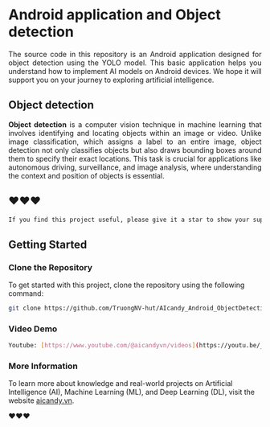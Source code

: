 # Android application and Object detection

<p align="justify">
The source code in this repository is an Android application designed for object detection using the YOLO model. This basic application helps you understand how to implement AI models on Android devices. We hope it will support you on your journey to exploring artificial intelligence.
</p>

## Object detection
<p align="justify">
<strong>Object detection</strong> is a computer vision technique in machine learning that involves identifying and locating objects within an image or video. Unlike image classification, which assigns a label to an entire image, object detection not only classifies objects but also draws bounding boxes around them to specify their exact locations. This task is crucial for applications like autonomous driving, surveillance, and image analysis, where understanding the context and position of objects is essential.
</p>

## ❤️❤️❤️


```bash
If you find this project useful, please give it a star to show your support and help others discover it!
```

## Getting Started

### Clone the Repository

To get started with this project, clone the repository using the following command:

```bash
git clone https://github.com/TruongNV-hut/AIcandy_Android_ObjectDetection_vrnthbny.git
```

### Video Demo
```bash
Youtube: [https://www.youtube.com/@aicandyvn/videos](https://youtu.be/_GMqr4Fz-fk).
```

### More Information

To learn more about knowledge and real-world projects on Artificial Intelligence (AI), Machine Learning (ML), and Deep Learning (DL), visit the website [aicandy.vn](https://aicandy.vn/).

❤️❤️❤️




